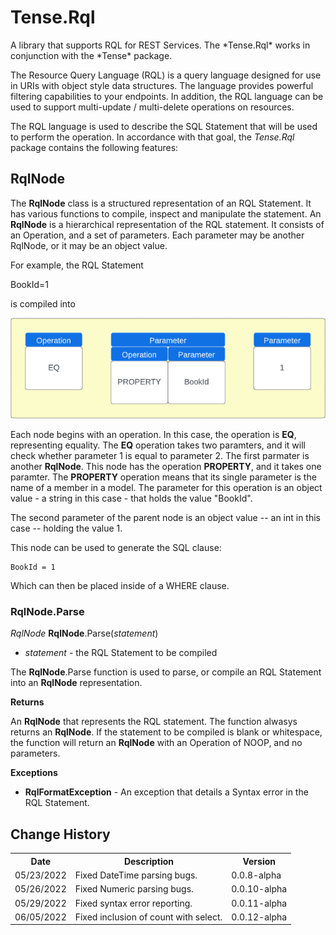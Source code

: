 <h1>Tense.Rql</h1>
A library that supports RQL for REST Services. The *Tense.Rql* works in conjunction with the *Tense* package. 

The Resource Query Language (RQL) is a query language designed for use in URIs with object style data structures. The language provides powerful filtering capabilities to your endpoints. In addition, the RQL language can be used to support multi-update / multi-delete operations on resources.

The RQL language is used to describe the SQL Statement that will be used to perform the operation. In accordance with that goal, the *Tense.Rql* package contains the following features:

<h2>RqlNode</h2>
The <b>RqlNode</b> class is a structured representation of an RQL Statement. It has various functions to compile, inspect and manipulate the statement. An <b>RqlNode</b> is a hierarchical representation of the RQL statement. It consists of an Operation, and a set of parameters. Each parameter may be another RqlNode, or it may be an object value.

For example, the RQL Statement

BookId=1

is compiled into

![alt text](https://github.com/mzuniga58/Tense.Rql/blob/main/Images/RqlNode1.png "RqlNode")

Each node begins with an operation. In this case, the operation is <b>EQ</b>, representing equality. The <b>EQ</b> operation takes two paramters, and it will check whether parameter 1 is equal to parameter 2. The first parmater is another <b>RqlNode</b>. This node has the operation <b>PROPERTY</b>, and it takes one paramter. The <b>PROPERTY</b> operation means that its single parameter is the name of a member in a model. The parameter for this operation is an object value - a string in this case - that holds the value "BookId".

The second parameter of the parent node is an object value -- an int in this case -- holding the value 1.

This node can be used to generate the SQL clause:

```
BookId = 1
```

Which can then be placed inside of a WHERE clause.

<h3>RqlNode.Parse</h3>

<i>RqlNode</i> <b>RqlNode</b>.Parse(<i>statement</i>)

- <i>statement</i> - the RQL Statement to be compiled

The <b>RqlNode</b>.Parse function is used to parse, or compile an RQL Statement into an <b>RqlNode</b> representation.

<b>Returns</b>

An <b>RqlNode</b> that represents the RQL statement. The function alwasys returns an <b>RqlNode</b>. If the statement to be compiled is blank or whitespace, the function will return an <b>RqlNode</b> with an Operation of NOOP, and no parameters.

<b>Exceptions</b>

- <b>RqlFormatException</b> - An exception that details a Syntax error in the RQL Statement.

<h2>Change History</h2>
<table>
    <tr>
        <th>Date</th>
        <th>Description</th>
        <th>Version</th>
    </tr>
    <tr>
        <td>05/23/2022</td>
        <td>Fixed DateTime parsing bugs.</td>
        <td>0.0.8-alpha</td>
    </tr>  
    <tr>
        <td>05/26/2022</td>
        <td>Fixed Numeric parsing bugs.</td>
        <td>0.0.10-alpha</td>
    </tr>
    <tr>
        <td>05/29/2022</td>
        <td>Fixed syntax error reporting.</td>
        <td>0.0.11-alpha</td>
    </tr>
    <tr>
        <td>06/05/2022</td>
        <td>Fixed inclusion of count with select.</td>
        <td>0.0.12-alpha</td>
    </tr>
</table>
